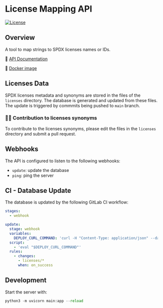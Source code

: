 # License Mapping API 

[![License](https://img.shields.io/badge/License-Apache_2.0-blue.svg)](https://opensource.org/licenses/Apache-2.0) 


## Overview
A tool to map strings to SPDX licenses names or IDs. 

📄 [API Documentation](https://observatory.openebench.bsc.es/licenses-mapping/docs) 

🐳 [Docker image](https://hub.docker.com/repository/docker/emartps/license-mapping-api/general)

## Licenses Data
SPDX licenses metadata and synonyms are stored in the files of the `licenses` directory. The database is generated and updated from these files. The update is triggered by commmits being pushed to `main` branch. 

### 🙌🏻 Contribution to licenses synonyms 
To contribute to the licenses synonyms, please edit the files in the `licenses` directory and submit a pull request.

## Webhooks 
The API is configured to listen to the following webhooks:
- `update`: update the database
- `ping`: ping the server

## CI - Database Update 
The database is updated by the following GitLab CI workflow:

```yaml
stages:
  - webhook

update:
  stage: webhook
  variables:
    DEPLOY_CURL_COMMAND: 'curl -H "Content-Type: application/json" --data @data.json https://gitlab.bsc.es/inb/elixir/software-observatory/license-mapping-api/webhooks'
  script:
    - 'eval "$DEPLOY_CURL_COMMAND"'
  rules:
    - changes:
      - licenses/*
      when: on_success
```


## Development
Start the server with:
```python
python3 -m uvicorn main:app --reload
``` 